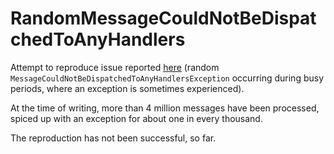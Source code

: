 # RandomMessageCouldNotBeDispatchedToAnyHandlers

Attempt to reproduce issue reported [here](https://github.com/rebus-org/Rebus/issues/770) (random `MessageCouldNotBeDispatchedToAnyHandlersException` occurring during busy periods, where an exception is sometimes experienced).

At the time of writing, more than 4 million messages have been processed, spiced up with an exception for about one in every thousand. 

The reproduction has not been successful, so far.

